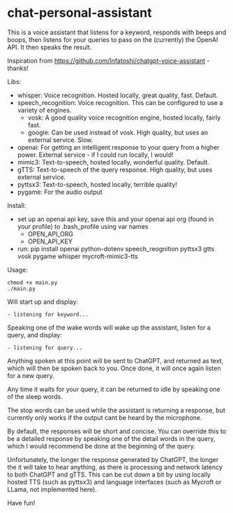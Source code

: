 # chat-personal-assistant

This is a voice assistant that listens for a keyword, responds with beeps and boops, then listens for your queries to pass on the (currently) the OpenAI API. It then  speaks the result.

Inspiration from https://github.com/Infatoshi/chatgpt-voice-assistant - thanks!

Libs:
- whisper: Voice recognition. Hosted locally, great quality, fast. Default.
- speech_recognition: Voice recognition. This can be configured to use a variety of engines.
  - vosk: A good quality voice recognition engine, hosted locally, fairly fast.
  - google: Can be used instead of vosk. High quality, but uses an external service. Slow.
- openai: For getting an intelligent response to your query from a higher power. External service - if I could run locally, I would!
- mimic3: Text-to-speech, hosted locally, wonderful quality. Default.
- gTTS: Text-to-speech of the query response. High quality, but uses external service.
- pyttsx3: Text-to-speech, hosted locally, terrible quality!
- pygame: For the audio output

Install:
- set up an openai api key, save this and your openai api org (found in your profile) to .bash_profile using var names
  - OPEN_API_ORG
  - OPEN_API_KEY
- run: pip install openai python-dotenv speech_reognition pyttsx3 gtts vosk pygame whisper mycroft-mimic3-tts

Usage:

    chmod +x main.py
    ./main.py

Will start up and display:

    - listening for keyword...

Speaking one of the wake words will wake up the assistant, listen for a query, and display:

    - listening for query...

Anything spoken at this point will be sent to ChatGPT, and returned as text, which will then be spoken back to you.
Once done, it will once again listen for a new query.

Any time it waits for your query, it can be returned to idle by speaking one of the sleep words.

The stop words can be used while the assistant is returning a response, but currently only works if the output cant be heard by the microphone.

By default, the responses will be short and concise. You can override this to be a detailed response by speaking one of the detail words in the query, which I would recommend be done at the beginning of the query.

Unfortunately, the longer the response generated by ChatGPT, the longer the it will take to hear anything, as there is processing and network latency to both ChatGPT and gTTS. This can be cut down a bit by using locally hosted TTS (such as pyttsx3) and language interfaces (such as Mycroft or LLama, not implemented here).

Have fun!
